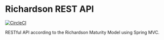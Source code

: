 # Richardson REST API
[![CircleCI](https://circleci.com/gh/jcarbad/richardson-rest.svg?style=svg)](https://circleci.com/gh/jcarbad/richardson-rest)


RESTful API according to the Richardson Maturity Model using Spring MVC.